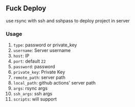 ## Fuck Deploy
use rsync with ssh and sshpass to deploy project in server
### Usage
  1. `type`: password or private_key
  2. `username`: Server username
  3. `host`: IP
  4. `port`: default `22`
  5. `password`: password
  6. `private_key`: Private Key
  7. `remote_path`: server path
  8. `local_path`: github actions' server path
  9. `args`: rsync args
  10. `ssh_args`: ssh args
  11. `scripts`: will support
